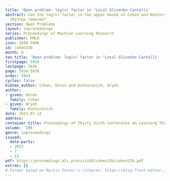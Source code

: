 ```yaml
---
title: 'Open problem: log(n) factor in "Local Glivenko-Cantelli'
abstract: Can the log(n) factor in the upper bound of Cohen and Kontorovich (COLT,
  2023)be removed?
section: Open Problems
layout: inproceedings
series: Proceedings of Machine Learning Research
publisher: PMLR
issn: 2640-3498
id: cohen23b
month: 0
tex_title: 'Open problem: log(n) factor in "Local Glivenko-Cantelli'
firstpage: 5934
lastpage: 5936
page: 5934-5936
order: 5934
cycles: false
bibtex_author: Cohen, Doron and Kontorovich, Aryeh
author:
- given: Doron
  family: Cohen
- given: Aryeh
  family: Kontorovich
date: 2023-07-12
address: 
container-title: Proceedings of Thirty Sixth Conference on Learning Theory
volume: '195'
genre: inproceedings
issued:
  date-parts:
  - 2023
  - 7
  - 12
pdf: https://proceedings.mlr.press/v195/cohen23b/cohen23b.pdf
extras: []
# Format based on Martin Fenner's citeproc: https://blog.front-matter.io/posts/citeproc-yaml-for-bibliographies/
---
```

